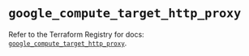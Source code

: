 # `google_compute_target_http_proxy`

Refer to the Terraform Registry for docs: [`google_compute_target_http_proxy`](https://registry.terraform.io/providers/hashicorp/google-beta/6.36.0/docs/resources/google_compute_target_http_proxy).
